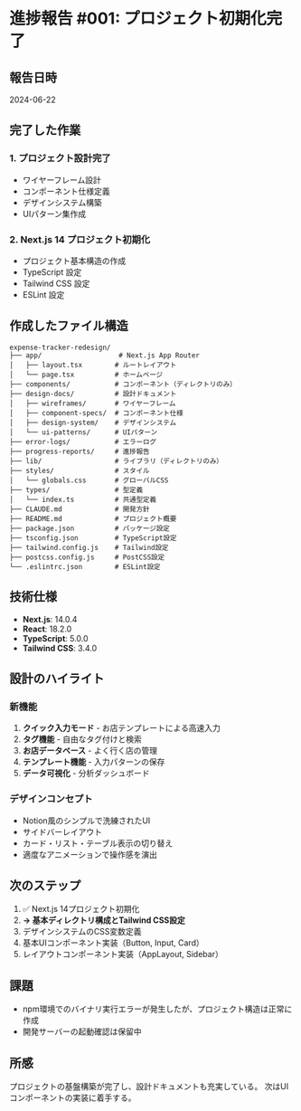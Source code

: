 # 進捗報告 #001: プロジェクト初期化完了

## 報告日時
2024-06-22

## 完了した作業

### 1. プロジェクト設計完了
- ワイヤーフレーム設計
- コンポーネント仕様定義
- デザインシステム構築
- UIパターン集作成

### 2. Next.js 14 プロジェクト初期化
- プロジェクト基本構造の作成
- TypeScript 設定
- Tailwind CSS 設定
- ESLint 設定

## 作成したファイル構造
```
expense-tracker-redesign/
├── app/                   # Next.js App Router
│   ├── layout.tsx        # ルートレイアウト
│   └── page.tsx          # ホームページ
├── components/           # コンポーネント（ディレクトリのみ）
├── design-docs/          # 設計ドキュメント
│   ├── wireframes/       # ワイヤーフレーム
│   ├── component-specs/  # コンポーネント仕様
│   ├── design-system/    # デザインシステム
│   └── ui-patterns/      # UIパターン
├── error-logs/           # エラーログ
├── progress-reports/     # 進捗報告
├── lib/                  # ライブラリ（ディレクトリのみ）
├── styles/               # スタイル
│   └── globals.css       # グローバルCSS
├── types/                # 型定義
│   └── index.ts          # 共通型定義
├── CLAUDE.md             # 開発方針
├── README.md             # プロジェクト概要
├── package.json          # パッケージ設定
├── tsconfig.json         # TypeScript設定
├── tailwind.config.js    # Tailwind設定
├── postcss.config.js     # PostCSS設定
└── .eslintrc.json        # ESLint設定
```

## 技術仕様
- **Next.js**: 14.0.4
- **React**: 18.2.0
- **TypeScript**: 5.0.0
- **Tailwind CSS**: 3.4.0

## 設計のハイライト

### 新機能
1. **クイック入力モード** - お店テンプレートによる高速入力
2. **タグ機能** - 自由なタグ付けと検索
3. **お店データベース** - よく行く店の管理
4. **テンプレート機能** - 入力パターンの保存
5. **データ可視化** - 分析ダッシュボード

### デザインコンセプト
- Notion風のシンプルで洗練されたUI
- サイドバーレイアウト
- カード・リスト・テーブル表示の切り替え
- 適度なアニメーションで操作感を演出

## 次のステップ
1. ✅ Next.js 14プロジェクト初期化
2. **→ 基本ディレクトリ構成とTailwind CSS設定**
3. デザインシステムのCSS変数定義
4. 基本UIコンポーネント実装（Button, Input, Card）
5. レイアウトコンポーネント実装（AppLayout, Sidebar）

## 課題
- npm環境でのバイナリ実行エラーが発生したが、プロジェクト構造は正常に作成
- 開発サーバーの起動確認は保留中

## 所感
プロジェクトの基盤構築が完了し、設計ドキュメントも充実している。
次はUIコンポーネントの実装に着手する。